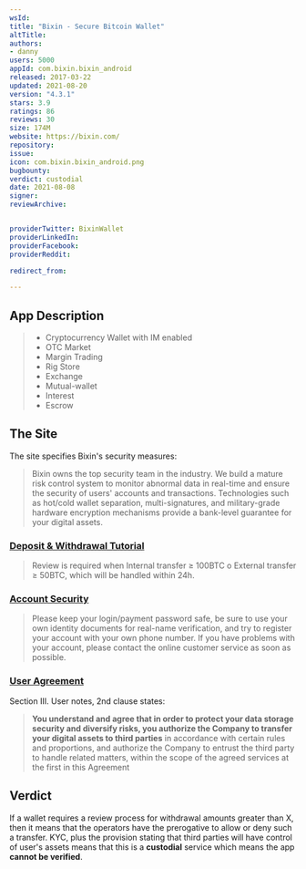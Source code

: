 ```yaml
---
wsId: 
title: "Bixin - Secure Bitcoin Wallet"
altTitle: 
authors:
- danny
users: 5000
appId: com.bixin.bixin_android
released: 2017-03-22
updated: 2021-08-20
version: "4.3.1"
stars: 3.9
ratings: 86
reviews: 30
size: 174M
website: https://bixin.com/
repository: 
issue: 
icon: com.bixin.bixin_android.png
bugbounty: 
verdict: custodial
date: 2021-08-08
signer: 
reviewArchive:


providerTwitter: BixinWallet
providerLinkedIn: 
providerFacebook: 
providerReddit: 

redirect_from:

---
```



## App Description

> - Cryptocurrency Wallet with IM enabled
> - OTC Market
> - Margin Trading
> - Rig Store
> - Exchange
> - Mutual-wallet
> - Interest
> - Escrow

## The Site

The site specifies Bixin's security measures:

> Bixin owns the top security team in the industry. We build a mature risk control system to monitor abnormal data in real-time and ensure the security of users' accounts and transactions. Technologies such as hot/cold wallet separation, multi-signatures, and military-grade hardware encryption mechanisms provide a bank-level guarantee for your digital assets.

### [Deposit & Withdrawal Tutorial](https://help.bixin.com/en/faq-en/deposit-and-withdrawal/)

> Review is required when Internal transfer ≥ 100BTC o External transfer ≥ 50BTC, which will be handled within 24h.

### [Account Security](https://help.bixin.com/en/faq-en/account-security/)

> Please keep your login/payment password safe, be sure to use your own identity documents for real-name verification, and try to register your account with your own phone number. If you have problems with your account, please contact the online customer service as soon as possible.

### [User Agreement](https://help.bixin.com/en/user-agreement-en/)

Section III. User notes, 2nd clause states:

> **You understand and agree that in order to protect your data storage security and diversify risks, you authorize the Company to transfer your digital assets to third parties** in accordance with certain rules and proportions, and authorize the Company to entrust the third party to handle related matters, within the scope of the agreed services at the first in this Agreement

## Verdict

If a wallet requires a review process for withdrawal amounts greater than X, then it means that the operators have the prerogative to allow or deny such a transfer. KYC, plus the provision stating that third parties will have control of user's assets means that this is a **custodial** service which means the app **cannot be verified**.
